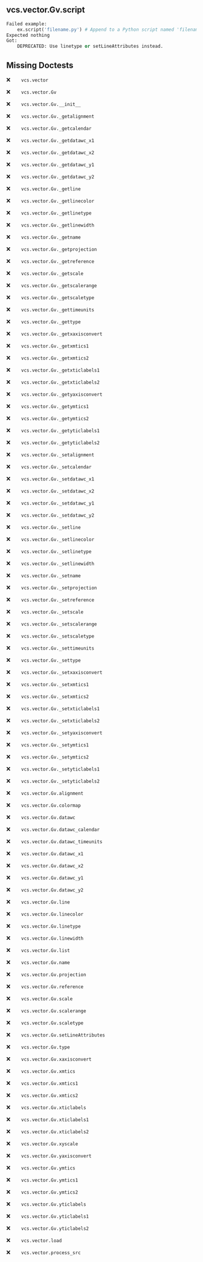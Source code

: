 vcs.vector.Gv.script
--------------------
```python
Failed example:
    ex.script('filename.py') # Append to a Python script named 'filename.py'
Expected nothing
Got:
    DEPRECATED: Use linetype or setLineAttributes instead.
```

Missing Doctests
----------------
:x:```    vcs.vector```

:x:```    vcs.vector.Gv```

:x:```    vcs.vector.Gv.__init__```

:x:```    vcs.vector.Gv._getalignment```

:x:```    vcs.vector.Gv._getcalendar```

:x:```    vcs.vector.Gv._getdatawc_x1```

:x:```    vcs.vector.Gv._getdatawc_x2```

:x:```    vcs.vector.Gv._getdatawc_y1```

:x:```    vcs.vector.Gv._getdatawc_y2```

:x:```    vcs.vector.Gv._getline```

:x:```    vcs.vector.Gv._getlinecolor```

:x:```    vcs.vector.Gv._getlinetype```

:x:```    vcs.vector.Gv._getlinewidth```

:x:```    vcs.vector.Gv._getname```

:x:```    vcs.vector.Gv._getprojection```

:x:```    vcs.vector.Gv._getreference```

:x:```    vcs.vector.Gv._getscale```

:x:```    vcs.vector.Gv._getscalerange```

:x:```    vcs.vector.Gv._getscaletype```

:x:```    vcs.vector.Gv._gettimeunits```

:x:```    vcs.vector.Gv._gettype```

:x:```    vcs.vector.Gv._getxaxisconvert```

:x:```    vcs.vector.Gv._getxmtics1```

:x:```    vcs.vector.Gv._getxmtics2```

:x:```    vcs.vector.Gv._getxticlabels1```

:x:```    vcs.vector.Gv._getxticlabels2```

:x:```    vcs.vector.Gv._getyaxisconvert```

:x:```    vcs.vector.Gv._getymtics1```

:x:```    vcs.vector.Gv._getymtics2```

:x:```    vcs.vector.Gv._getyticlabels1```

:x:```    vcs.vector.Gv._getyticlabels2```

:x:```    vcs.vector.Gv._setalignment```

:x:```    vcs.vector.Gv._setcalendar```

:x:```    vcs.vector.Gv._setdatawc_x1```

:x:```    vcs.vector.Gv._setdatawc_x2```

:x:```    vcs.vector.Gv._setdatawc_y1```

:x:```    vcs.vector.Gv._setdatawc_y2```

:x:```    vcs.vector.Gv._setline```

:x:```    vcs.vector.Gv._setlinecolor```

:x:```    vcs.vector.Gv._setlinetype```

:x:```    vcs.vector.Gv._setlinewidth```

:x:```    vcs.vector.Gv._setname```

:x:```    vcs.vector.Gv._setprojection```

:x:```    vcs.vector.Gv._setreference```

:x:```    vcs.vector.Gv._setscale```

:x:```    vcs.vector.Gv._setscalerange```

:x:```    vcs.vector.Gv._setscaletype```

:x:```    vcs.vector.Gv._settimeunits```

:x:```    vcs.vector.Gv._settype```

:x:```    vcs.vector.Gv._setxaxisconvert```

:x:```    vcs.vector.Gv._setxmtics1```

:x:```    vcs.vector.Gv._setxmtics2```

:x:```    vcs.vector.Gv._setxticlabels1```

:x:```    vcs.vector.Gv._setxticlabels2```

:x:```    vcs.vector.Gv._setyaxisconvert```

:x:```    vcs.vector.Gv._setymtics1```

:x:```    vcs.vector.Gv._setymtics2```

:x:```    vcs.vector.Gv._setyticlabels1```

:x:```    vcs.vector.Gv._setyticlabels2```

:x:```    vcs.vector.Gv.alignment```

:x:```    vcs.vector.Gv.colormap```

:x:```    vcs.vector.Gv.datawc```

:x:```    vcs.vector.Gv.datawc_calendar```

:x:```    vcs.vector.Gv.datawc_timeunits```

:x:```    vcs.vector.Gv.datawc_x1```

:x:```    vcs.vector.Gv.datawc_x2```

:x:```    vcs.vector.Gv.datawc_y1```

:x:```    vcs.vector.Gv.datawc_y2```

:x:```    vcs.vector.Gv.line```

:x:```    vcs.vector.Gv.linecolor```

:x:```    vcs.vector.Gv.linetype```

:x:```    vcs.vector.Gv.linewidth```

:x:```    vcs.vector.Gv.list```

:x:```    vcs.vector.Gv.name```

:x:```    vcs.vector.Gv.projection```

:x:```    vcs.vector.Gv.reference```

:x:```    vcs.vector.Gv.scale```

:x:```    vcs.vector.Gv.scalerange```

:x:```    vcs.vector.Gv.scaletype```

:x:```    vcs.vector.Gv.setLineAttributes```

:x:```    vcs.vector.Gv.type```

:x:```    vcs.vector.Gv.xaxisconvert```

:x:```    vcs.vector.Gv.xmtics```

:x:```    vcs.vector.Gv.xmtics1```

:x:```    vcs.vector.Gv.xmtics2```

:x:```    vcs.vector.Gv.xticlabels```

:x:```    vcs.vector.Gv.xticlabels1```

:x:```    vcs.vector.Gv.xticlabels2```

:x:```    vcs.vector.Gv.xyscale```

:x:```    vcs.vector.Gv.yaxisconvert```

:x:```    vcs.vector.Gv.ymtics```

:x:```    vcs.vector.Gv.ymtics1```

:x:```    vcs.vector.Gv.ymtics2```

:x:```    vcs.vector.Gv.yticlabels```

:x:```    vcs.vector.Gv.yticlabels1```

:x:```    vcs.vector.Gv.yticlabels2```

:x:```    vcs.vector.load```

:x:```    vcs.vector.process_src```


